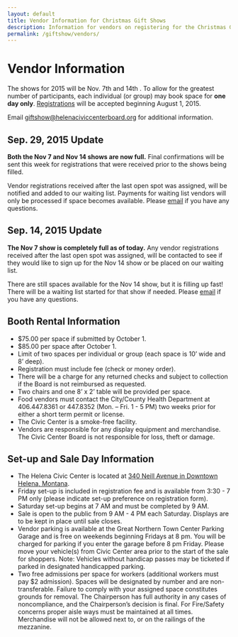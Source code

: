 ```yaml
---
layout: default
title: Vendor Information for Christmas Gift Shows
description: Information for vendors on registering for the Christmas Gift Shows.
permalink: /giftshow/vendors/
---
```


# Vendor Information

The shows for 2015 will be Nov. 7th and 14th . To allow for the greatest number of participants, each individual (or group) may book space for **one day only**. [Registrations](2015-helena-civic-center-gift-show.pdf) will be accepted beginning August 1, 2015.

Email <giftshow@helenaciviccenterboard.org> for additional information.

## Sep. 29, 2015 Update

**Both the Nov 7 and Nov 14 shows are now full.** Final confirmations will be sent this week for registrations that were received prior to the shows being filled.

Vendor registrations received after the last open spot was assigned, will be notified and added to our waiting list. Payments for waiting list vendors will only be processed if space becomes available. Please [email](mailto:giftshow@helenaciviccenterboard.org) if you have any questions.

## Sep. 14, 2015 Update

**The Nov 7 show is completely full as of today.** Any vendor registrations received after the last open spot was assigned, will be contacted to see if they would like to sign up for the Nov 14 show or be placed on our waiting list.

There are still spaces available for the Nov 14 show, but it is filling up fast! There will be a waiting list started for that show if needed. Please [email](mailto:giftshow@helenaciviccenterboard.org) if you have any questions.

## Booth Rental Information

* $75.00 per space if submitted by October 1.
* $85.00 per space after October 1.
* Limit of two spaces per individual or group (each space is 10’ wide and 8’ deep).
* Registration must include fee (check or money order).
* There will be a charge for any returned checks and subject to collection if the Board is not reimbursed as requested.
* Two chairs and one 8’ x 2’ table will be provided per space.
* Food vendors must contact the City/County Health Department at 406.447.8361 or 447.8352 (Mon. – Fri. 1 - 5 PM) two weeks prior for either a short term permit or license.
* The Civic Center is a smoke-free facility.
* Vendors are responsible for any display equipment and merchandise. The Civic Center Board is not responsible for loss, theft or damage.

## Set-up and Sale Day Information

* The Helena Civic Center is located at [340 Neill Avenue in Downtown Helena, Montana](http://www.helenaciviccenter.com/location-and-parking.html#c49).
* Friday set-up is included in registration fee and is available from 3:30 - 7 PM only (please indicate set-up preference on registration form).
* Saturday set-up begins at 7 AM and must be completed by 9 AM.
* Sale is open to the public from 9 AM - 4 PM each Saturday. Displays are to be kept in place until sale closes.
* Vendor parking is available at the Great Northern Town Center Parking Garage and is free on weekends beginning Fridays at 8 pm. You will be charged for parking if you enter the garage before 8 pm Friday. Please move your vehicle(s) from Civic Center area prior to the start of the sale for shoppers. Note: Vehicles without handicap passes may be ticketed if parked in designated handicapped parking.
* Two free admissions per space for workers (additional workers must pay $2 admission). Spaces will be designated by number and are non-transferable. Failure to comply with your assigned space constitutes grounds for removal. The Chairperson has full authority in any cases of noncompliance, and the Chairperson’s decision is final. For Fire/Safety concerns proper aisle ways must be maintained at all times. Merchandise will not be allowed next to, or on the railings of the mezzanine.
